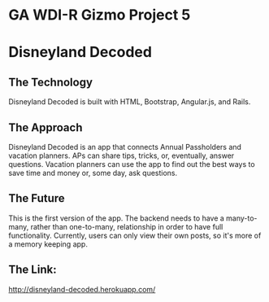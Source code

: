 # GA WDI-R Gizmo Project 5
# Disneyland Decoded

## The Technology
Disneyland Decoded is built with HTML, Bootstrap, Angular.js, and Rails. 

## The Approach
Disneyland Decoded is an app that connects Annual Passholders and vacation planners. APs can share tips, tricks, or, eventually, answer questions. Vacation planners can use the app to find out the best ways to save time and money or, some day, ask questions.

## The Future
This is the first version of the app. The backend needs to have a many-to-many, rather than one-to-many, relationship in order to have full functionality. Currently, users can only view their own posts, so it's more of a memory keeping app.

## The Link:

http://disneyland-decoded.herokuapp.com/

